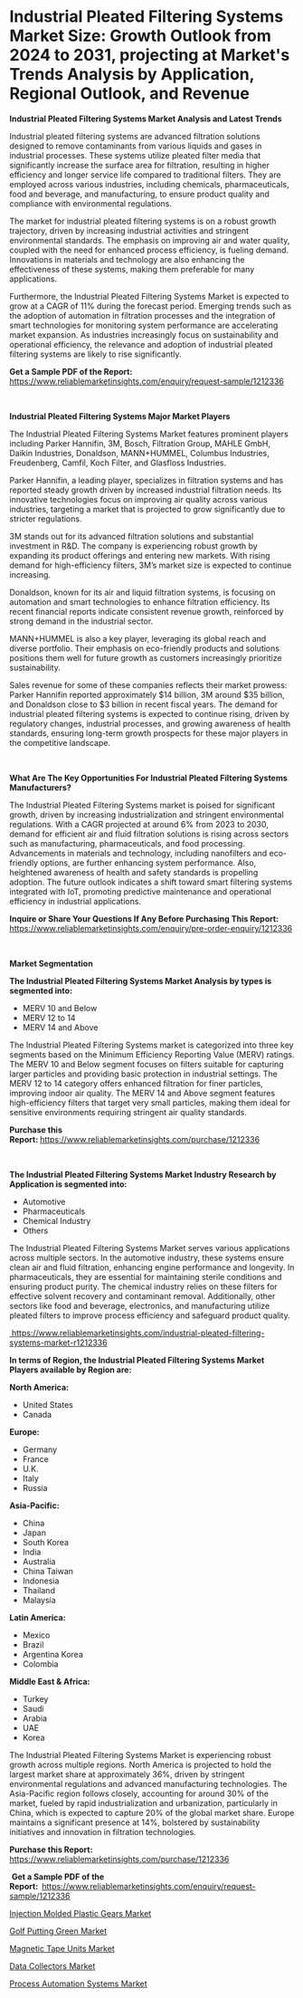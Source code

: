<p><h1>Industrial Pleated Filtering Systems Market Size: Growth Outlook from 2024 to 2031, projecting at Market's Trends Analysis by Application, Regional Outlook, and Revenue</h1></p><p><strong>Industrial Pleated Filtering Systems Market Analysis and Latest Trends</strong></p>
<p><p>Industrial pleated filtering systems are advanced filtration solutions designed to remove contaminants from various liquids and gases in industrial processes. These systems utilize pleated filter media that significantly increase the surface area for filtration, resulting in higher efficiency and longer service life compared to traditional filters. They are employed across various industries, including chemicals, pharmaceuticals, food and beverage, and manufacturing, to ensure product quality and compliance with environmental regulations.</p><p>The market for industrial pleated filtering systems is on a robust growth trajectory, driven by increasing industrial activities and stringent environmental standards. The emphasis on improving air and water quality, coupled with the need for enhanced process efficiency, is fueling demand. Innovations in materials and technology are also enhancing the effectiveness of these systems, making them preferable for many applications.</p><p>Furthermore, the Industrial Pleated Filtering Systems Market is expected to grow at a CAGR of 11% during the forecast period. Emerging trends such as the adoption of automation in filtration processes and the integration of smart technologies for monitoring system performance are accelerating market expansion. As industries increasingly focus on sustainability and operational efficiency, the relevance and adoption of industrial pleated filtering systems are likely to rise significantly.</p></p>
<p><strong>Get a Sample PDF of the Report:&nbsp;</strong> <a href="https://www.reliablemarketinsights.com/enquiry/request-sample/1212336?utm_campaign=1197&utm_medium=2&utm_source=Github&utm_content=ia&utm_term=06102024&utm_id=industrial-pleated-filtering-systems">https://www.reliablemarketinsights.com/enquiry/request-sample/1212336</a></p>
<p>&nbsp;</p>
<p><strong>Industrial Pleated Filtering Systems Major Market Players</strong></p>
<p><p>The Industrial Pleated Filtering Systems Market features prominent players including Parker Hannifin, 3M, Bosch, Filtration Group, MAHLE GmbH, Daikin Industries, Donaldson, MANN+HUMMEL, Columbus Industries, Freudenberg, Camfil, Koch Filter, and Glasfloss Industries. </p><p>Parker Hannifin, a leading player, specializes in filtration systems and has reported steady growth driven by increased industrial filtration needs. Its innovative technologies focus on improving air quality across various industries, targeting a market that is projected to grow significantly due to stricter regulations.</p><p>3M stands out for its advanced filtration solutions and substantial investment in R&D. The company is experiencing robust growth by expanding its product offerings and entering new markets. With rising demand for high-efficiency filters, 3M’s market size is expected to continue increasing.</p><p>Donaldson, known for its air and liquid filtration systems, is focusing on automation and smart technologies to enhance filtration efficiency. Its recent financial reports indicate consistent revenue growth, reinforced by strong demand in the industrial sector.</p><p>MANN+HUMMEL is also a key player, leveraging its global reach and diverse portfolio. Their emphasis on eco-friendly products and solutions positions them well for future growth as customers increasingly prioritize sustainability.</p><p>Sales revenue for some of these companies reflects their market prowess: Parker Hannifin reported approximately $14 billion, 3M around $35 billion, and Donaldson close to $3 billion in recent fiscal years. The demand for industrial pleated filtering systems is expected to continue rising, driven by regulatory changes, industrial processes, and growing awareness of health standards, ensuring long-term growth prospects for these major players in the competitive landscape.</p></p>
<p>&nbsp;</p>
<p><strong>What Are The Key Opportunities For Industrial Pleated Filtering Systems Manufacturers?</strong></p>
<p><p>The Industrial Pleated Filtering Systems market is poised for significant growth, driven by increasing industrialization and stringent environmental regulations. With a CAGR projected at around 6% from 2023 to 2030, demand for efficient air and fluid filtration solutions is rising across sectors such as manufacturing, pharmaceuticals, and food processing. Advancements in materials and technology, including nanofilters and eco-friendly options, are further enhancing system performance. Also, heightened awareness of health and safety standards is propelling adoption. The future outlook indicates a shift toward smart filtering systems integrated with IoT, promoting predictive maintenance and operational efficiency in industrial applications.</p></p>
<p><strong>Inquire or Share Your Questions If Any Before Purchasing This Report:</strong> <a href="https://www.reliablemarketinsights.com/enquiry/pre-order-enquiry/1212336?utm_campaign=1197&utm_medium=2&utm_source=Github&utm_content=ia&utm_term=06102024&utm_id=industrial-pleated-filtering-systems">https://www.reliablemarketinsights.com/enquiry/pre-order-enquiry/1212336</a></p>
<p>&nbsp;</p>
<p><strong>Market Segmentation</strong></p>
<p><strong>The Industrial Pleated Filtering Systems Market Analysis by types is segmented into:</strong></p>
<p><ul><li>MERV 10 and Below</li><li>MERV 12 to 14</li><li>MERV 14 and Above</li></ul></p>
<p><p>The Industrial Pleated Filtering Systems market is categorized into three key segments based on the Minimum Efficiency Reporting Value (MERV) ratings. The MERV 10 and Below segment focuses on filters suitable for capturing larger particles and providing basic protection in industrial settings. The MERV 12 to 14 category offers enhanced filtration for finer particles, improving indoor air quality. The MERV 14 and Above segment features high-efficiency filters that target very small particles, making them ideal for sensitive environments requiring stringent air quality standards.</p></p>
<p><strong>Purchase this Report:&nbsp;</strong><a href="https://www.reliablemarketinsights.com/purchase/1212336?utm_campaign=1197&utm_medium=2&utm_source=Github&utm_content=ia&utm_term=06102024&utm_id=industrial-pleated-filtering-systems">https://www.reliablemarketinsights.com/purchase/1212336</a></p>
<p>&nbsp;</p>
<p><strong>The Industrial Pleated Filtering Systems Market Industry Research by Application is segmented into:</strong></p>
<p><ul><li>Automotive</li><li>Pharmaceuticals</li><li>Chemical Industry</li><li>Others</li></ul></p>
<p><p>The Industrial Pleated Filtering Systems Market serves various applications across multiple sectors. In the automotive industry, these systems ensure clean air and fluid filtration, enhancing engine performance and longevity. In pharmaceuticals, they are essential for maintaining sterile conditions and ensuring product purity. The chemical industry relies on these filters for effective solvent recovery and contaminant removal. Additionally, other sectors like food and beverage, electronics, and manufacturing utilize pleated filters to improve process efficiency and safeguard product quality.</p></p>
<p><a href="https://www.reliablemarketinsights.com/industrial-pleated-filtering-systems-market-r1212336?utm_campaign=1197&utm_medium=2&utm_source=Github&utm_content=ia&utm_term=06102024&utm_id=industrial-pleated-filtering-systems">&nbsp;https://www.reliablemarketinsights.com/industrial-pleated-filtering-systems-market-r1212336</a></p>
<p><strong>In terms of Region, the Industrial Pleated Filtering Systems Market Players available by Region are:</strong></p>
<p>
    <p> <strong> North America: </strong>
        <ul>
            <li>United States</li>
            <li>Canada</li>
        </ul>
        </p> 
    <p> <strong> Europe: </strong>
        <ul>
            <li>Germany</li>
            <li>France</li>
            <li>U.K.</li>
            <li>Italy</li>
            <li>Russia</li>
        </ul>
        </p> 
    <p> <strong> Asia-Pacific: </strong>
        <ul>
            <li>China</li>
            <li>Japan</li>
            <li>South Korea</li>
            <li>India</li>
            <li>Australia</li>
            <li>China Taiwan</li>
            <li>Indonesia</li>
            <li>Thailand</li>
            <li>Malaysia</li>
        </ul>
        </p> 
    <p> <strong> Latin America: </strong>
        <ul>
            <li>Mexico</li>
            <li>Brazil</li>
            <li>Argentina Korea</li>
            <li>Colombia</li>
        </ul>
        </p> 
    <p> <strong> Middle East & Africa: </strong>
        <ul>
            <li>Turkey</li>
            <li>Saudi</li>
            <li>Arabia</li>
            <li>UAE</li>
            <li>Korea</li>
        </ul>
    </p>
    </p>
<p><p>The Industrial Pleated Filtering Systems Market is experiencing robust growth across multiple regions. North America is projected to hold the largest market share at approximately 36%, driven by stringent environmental regulations and advanced manufacturing technologies. The Asia-Pacific region follows closely, accounting for around 30% of the market, fueled by rapid industrialization and urbanization, particularly in China, which is expected to capture 20% of the global market share. Europe maintains a significant presence at 14%, bolstered by sustainability initiatives and innovation in filtration technologies.</p></p>
<p><strong>Purchase this Report: </strong><a href="https://www.reliablemarketinsights.com/purchase/1212336?utm_campaign=1197&utm_medium=2&utm_source=Github&utm_content=ia&utm_term=06102024&utm_id=industrial-pleated-filtering-systems">https://www.reliablemarketinsights.com/purchase/1212336</a></p>
<p>&nbsp;<strong>Get a Sample PDF of the Report:&nbsp;&nbsp;</strong><a href="https://www.reliablemarketinsights.com/enquiry/request-sample/1212336?utm_campaign=1197&utm_medium=2&utm_source=Github&utm_content=ia&utm_term=06102024&utm_id=industrial-pleated-filtering-systems">https://www.reliablemarketinsights.com/enquiry/request-sample/1212336</a></p>
<p><strong></strong></p>
<p><p><a href="https://www.linkedin.com/pulse/injection-molded-plastic-gears-market-overview-regional-outlook-90boc?utm_campaign=1197&utm_medium=2&utm_source=Github&utm_content=ia&utm_term=06102024&utm_id=industrial-pleated-filtering-systems">Injection Molded Plastic Gears Market</a></p><p><a href="https://github.com/globismark/Market-Research-Report-List-5/blob/main/golf-putting-green-market.md?utm_campaign=1197&utm_medium=2&utm_source=Github&utm_content=ia&utm_term=06102024&utm_id=industrial-pleated-filtering-systems">Golf Putting Green Market</a></p><p><a href="https://www.linkedin.com/pulse/magnetic-tape-units-market-industry-landscape-growth-trajectories-gfsfe?utm_campaign=1197&utm_medium=2&utm_source=Github&utm_content=ia&utm_term=06102024&utm_id=industrial-pleated-filtering-systems">Magnetic Tape Units Market</a></p><p><a href="https://www.linkedin.com/pulse/data-collectors-market-trends-strategic-insights-2024-2031-sunre?utm_campaign=1197&utm_medium=2&utm_source=Github&utm_content=ia&utm_term=06102024&utm_id=industrial-pleated-filtering-systems">Data Collectors Market</a></p><p><a href="https://www.linkedin.com/pulse/process-automation-systems-market-forecasts-trends-impact-4zjce?utm_campaign=1197&utm_medium=2&utm_source=Github&utm_content=ia&utm_term=06102024&utm_id=industrial-pleated-filtering-systems">Process Automation Systems Market</a></p></p>